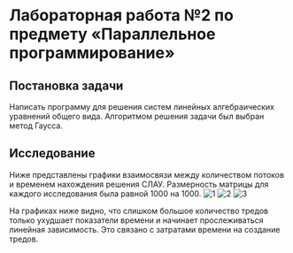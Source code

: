 # Лабораторная работа №2 по предмету «Параллельное программирование»

## Постановка задачи
Написать программу для решения систем линейных алгебраических уравнений общего вида. Алгоритмом решения задачи был выбран метод Гаусса.

## Исследование
Ниже представлены графики взаимосвязи между количеством потоков и временем нахождения решения СЛАУ. Размерность матрицы для каждого исследования была равной 1000 на 1000.
![1](https://github.com/fug0/hsai_java_lab2/assets/60321444/617368de-5e62-434d-a0af-c46bf739ac04)
![2](https://github.com/fug0/hsai_java_lab2/assets/60321444/552b3709-a31d-4d52-ad16-479c0aa6445d)
![3](https://github.com/fug0/hsai_java_lab2/assets/60321444/47de631e-147c-4a34-a590-b0a86e000cf9)

На графиках ниже видно, что слишком большое количество тредов только ухудшает показатели времени и начинает прослеживаться линейная зависимость. Это связано с затратами времени на создание тредов.
